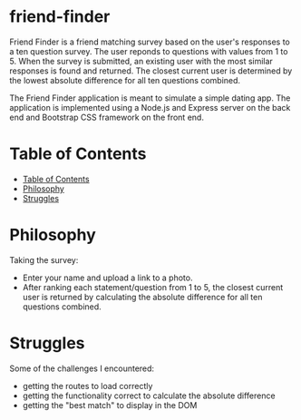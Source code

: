 # friend-finder

Friend Finder is a friend matching survey based on the user's responses to a ten question survey. The user reponds to questions with values from 1 to 5. When the survey is submitted, an existing user with the most similar responses is found and returned. The closest current user is determined by the lowest absolute difference for all ten questions combined. 

The Friend Finder application is meant to simulate a simple dating app. The application is implemented using a Node.js and Express server on the back end and Bootstrap CSS framework on the front end.

# Table of Contents

<!--ts-->
* [Table of Contents](#table-of-contents)
* [Philosophy](#philosophy)
* [Struggles](#struggles)
  <!--te-->

Philosophy
==========
Taking the survey:

* Enter your name and upload a link to a photo.
* After ranking each statement/question from 1 to 5, the closest current user is returned by calculating the absolute difference for all ten questions combined.

Struggles
=========
Some of the challenges I encountered:

* getting the routes to load correctly
* getting the functionality correct to calculate the absolute difference
* getting the "best match" to display in the DOM